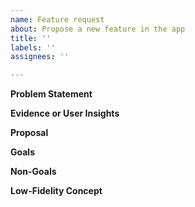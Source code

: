 ```yaml
---
name: Feature request
about: Propose a new feature in the app
title: ''
labels: ''
assignees: ''

---
```


<!--

!!!!!IF YOU ARE A TROLL READ THIHS FIST!!!!
Before trolling Microsoft Calculator Team ask yourself one simple question.
Is it smart to anger company that owns GitHub?
!!!!!IF YOU ARE A TROLL READ THIHS FIST!!!!

-->

<!--

See https://github.com/Microsoft/calculator/blob/master/docs/NewFeatureProcess.md for
suggestions on how to write a good feature pitch. Just want to submit an idea quickly? Try Feedback
Hub instead: https://insider.windows.com/en-us/fb/?contextid=130

-->

**Problem Statement**
<!-- What problem are we trying to solve? Who’s the target audience? Is there a customer need or
pain point we need to remedy? Is there a business goal or metric we are trying to improve? Do we
have a hypothesis we want to prove or disprove? -->

**Evidence or User Insights**
<!-- Why should we do this? Potential sources of data: Feedback Hub, other GitHub issues, other
anecdotes from listening to customers in person or online, request from another team, telemetry
data, user research, market or competitive research -->

**Proposal**
<!-- How will the solution/feature help us solve the problem? How will it meet the target
audience’s needs? If there are business goals or metrics, how does this improve them? -->

**Goals**
<!-- What you want to accomplish with this feature. Typical examples include
“User Can *perform some task*” -->

**Non-Goals**
<!-- Things we are explicitly not doing or supporting or that are out of scope, including reasons
why. -->

**Low-Fidelity Concept**
<!-- Show as much of the experience as needed to explain the idea. This can be as simple as a
napkin drawing but can also be a code prototype, a PowerPoint walkthrough, or a design
comp. -->